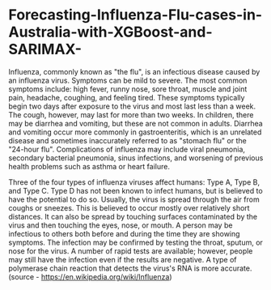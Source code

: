 # Forecasting-Influenza-Flu-cases-in-Australia-with-XGBoost-and-SARIMAX-

Influenza, commonly known as "the flu", is an infectious disease caused by an influenza virus. Symptoms can be mild to severe. The most common symptoms include: high fever, runny nose, sore throat, muscle and joint pain, headache, coughing, and feeling tired. These symptoms typically begin two days after exposure to the virus and most last less than a week. The cough, however, may last for more than two weeks. In children, there may be diarrhea and vomiting, but these are not common in adults. Diarrhea and vomiting occur more commonly in gastroenteritis, which is an unrelated disease and sometimes inaccurately referred to as "stomach flu" or the "24-hour flu". Complications of influenza may include viral pneumonia, secondary bacterial pneumonia, sinus infections, and worsening of previous health problems such as asthma or heart failure.

Three of the four types of influenza viruses affect humans: Type A, Type B, and Type C. Type D has not been known to infect humans, but is believed to have the potential to do so. Usually, the virus is spread through the air from coughs or sneezes. This is believed to occur mostly over relatively short distances. It can also be spread by touching surfaces contaminated by the virus and then touching the eyes, nose, or mouth. A person may be infectious to others both before and during the time they are showing symptoms. The infection may be confirmed by testing the throat, sputum, or nose for the virus. A number of rapid tests are available; however, people may still have the infection even if the results are negative. A type of polymerase chain reaction that detects the virus's RNA is more accurate. (source - https://en.wikipedia.org/wiki/Influenza)
